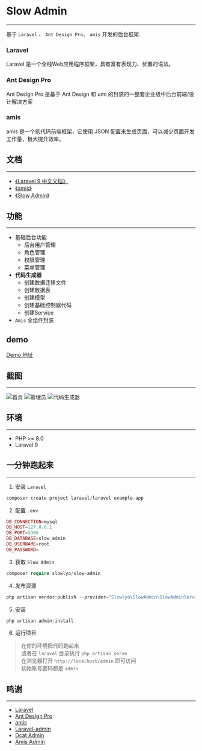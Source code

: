 # Slow Admin

***
基于 `Laravel` 、 `Ant Design Pro`、 `amis` 开发的后台框架.

### Laravel

Laravel 是一个全栈Web应用程序框架，具有富有表现力、优雅的语法。

### Ant Design Pro
Ant Design Pro 是基于 Ant Design 和 umi 的封装的一整套企业级中后台前端/设计解决方案

### amis

amis 是一个低代码前端框架，它使用 JSON 配置来生成页面，可以减少页面开发工作量，极大提升效率。

## 文档

***

- [《Laravel 9 中文文档》](https://learnku.com/docs/laravel/9.x/installation/12200)
- [《amis》](https://aisuda.bce.baidu.com/amis/zh-CN/docs/index)
- [《Slow Admin》](https://slowlyo.gitee.io/slow-admin-doc)

## 功能

***

- 基础后台功能
    - 后台用户管理
    - 角色管理
    - 权限管理
    - 菜单管理
- **代码生成器**
    - 创建数据迁移文件
    - 创建数据表
    - 创建模型
    - 创建基础控制器代码
    - 创建Service
- `Amis` 全组件封装

## demo
[Demo 地址](http://admin-demo.slowlyo.top)

## 截图

***
![首页](https://cdn.learnku.com/uploads/images/202211/12/80143/pMvP309qsl.png!large)
![管理员](https://cdn.learnku.com/uploads/images/202211/12/80143/QX1aJissgK.png!large)
![代码生成器](https://cdn.learnku.com/uploads/images/202211/12/80143/GYqUIenDBA.png!large)

## 环境

***

- PHP >= 8.0
- Laravel 9

## 一分钟跑起来

***

1. 安装 `Laravel`

```php
composer create-project laravel/laravel example-app
```

2. 配置 `.env`

```php
DB_CONNECTION=mysql
DB_HOST=127.0.0.1
DB_PORT=3306
DB_DATABASE=slow_admin
DB_USERNAME=root
DB_PASSWORD=
```

3. 获取 `Slow Admin`

```php
composer require slowlyo/slow-admin
```

4. 发布资源

```php
php artisan vendor:publish --provider="Slowlyo\SlowAdmin\SlowAdminServiceProvider" --force
```

5. 安装

```php
php artisan admin:install
```

6. 运行项目

> 在你的环境把代码跑起来 <br>
> 或者在 `laravel` 目录执行 `php artisan serve` <br>
> 在浏览器打开 `http://localhost/admin` 即可访问 <br>
> 初始账号密码都是 `admin`

## 鸣谢

***

- [Laravel](https://laravel.com)
- [Ant Design Pro](https://pro.ant.design)
- [amis](https://github.com/baidu/amis)
- [Laravel-admin](https://www.laravel-admin.org/)
- [Dcat Admin](https://github.com/jqhph/dcat-admin)
- [Amis Admin](https://github.com/SmallRuralDog/amis-admin)
